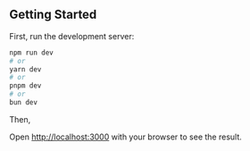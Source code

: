 ## Getting Started

First, run the development server:

```bash
npm run dev
# or
yarn dev
# or
pnpm dev
# or
bun dev
```

Then, 

Open [http://localhost:3000](http://localhost:3000) with your browser to see the result.
